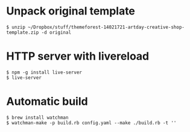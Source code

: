 Unpack original template
========================

    $ unzip ~/Dropbox/stuff/themeforest-14021721-artday-creative-shop-template.zip -d original

HTTP server with livereload
===========================

    $ npm -g install live-server
    $ live-server

Automatic build
===============

    $ brew install watchman
    $ watchman-make -p build.rb config.yaml --make ./build.rb -t ''
